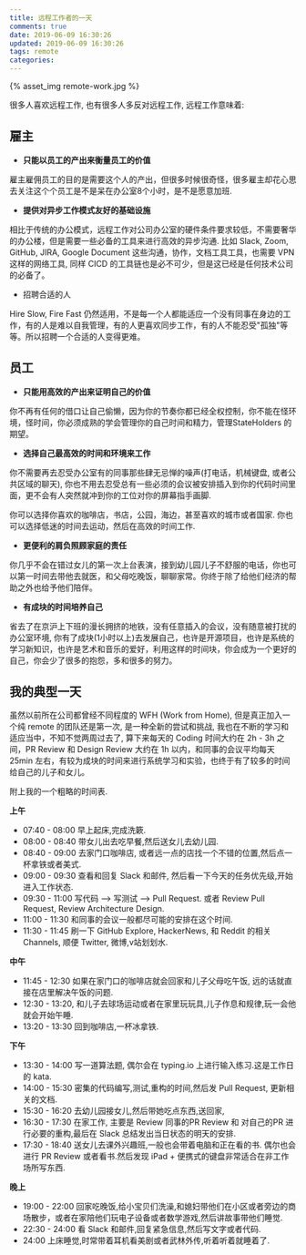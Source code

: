 ```yaml
---
title: 远程工作者的一天
comments: true
date: 2019-06-09 16:30:26
updated: 2019-06-09 16:30:26
tags: remote
categories:
---
```


{% asset_img remote-work.jpg %}

很多人喜欢远程工作, 也有很多人多反对远程工作, 远程工作意味着:

## 雇主

* **只能以员工的产出来衡量员工的价值**

雇主雇佣员工的目的是需要这个人的产出，但很多时候很奇怪，很多雇主却花心思去关注这个个员工是不是呆在办公室8个小时，是不是愿意加班.

* **提供对异步工作模式友好的基础设施**

相比于传统的办公模式，远程工作对公司办公室的硬件条件要求较低，不需要奢华的办公楼，但是需要一些必备的工具来进行高效的异步沟通. 比如 Slack, Zoom, GitHub, JIRA, Google Document 这些沟通，协作，文档工具工具，也需要 VPN 这样的网络工具, 同样 CICD 的工具链也是必不可少，但是这已经是任何技术公司的必备了。

* 招聘合适的人

Hire Slow, Fire Fast 仍然适用，不是每一个人都能适应一个没有同事在身边的工作，有的人是难以自我管理，有的人更喜欢同步工作，有的人不能忍受"孤独"等等。所以招聘一个合适的人变得更难。

## 员工

* **只能用高效的产出来证明自己的价值**

你不再有任何的借口让自己偷懒，因为你的节奏你都已经全权控制，你不能在怪环境，怪时间，你必须成熟的学会管理你的自己时间和精力，管理StateHolders 的期望。

* **选择自己最高效的时间和环境来工作**

你不需要再去忍受办公室有的同事那些肆无忌惮的噪声(打电话，机械键盘, 或者公共区域的聊天), 你也不用去忍受总有一些必须的会议被安排插入到你的代码时间里面，更不会有人突然就冲到你的工位对你的屏幕指手画脚.

你可以选择你喜欢的咖啡店，书店，公园，海边，甚至喜欢的城市或者国家. 你也可以选择低迷的时间去运动，然后在高效的时间工作.

* **更便利的肩负照顾家庭的责任**

你几乎不会在错过女儿的第一次上台表演，接到幼儿园儿子不舒服的电话，你也可以第一时间去带他去就医，和父母吃晚饭，聊聊家常。你终于除了给他们经济的帮助之外也给予他们陪伴。

* **有成块的时间培养自己**

省去了在京沪上下班的漫长拥挤的地铁，没有任意插入的会议，没有随意被打扰的办公室环境, 你有了成块(1小时以上)去发展自己，也许是开源项目，也许是系统的学习新知识，也许是艺术和音乐的爱好，利用这样的时间块，你会成为一个更好的自己，你会少了很多的抱怨，多和很多的努力。

## 我的典型一天

虽然以前所在公司都曾经不同程度的 WFH (Work from Home),  但是真正加入一个纯 remote 的团队还是第一次, 是一种全新的尝试和挑战, 我也在不断的学习和适应当中，不知不觉两周过去了, 算下来每天的 Coding 时间大约在 2h - 3h 之间，PR Review 和 Design Review 大约在 1h 以内，和同事的会议平均每天 25min 左右，有较为成块的时间来进行系统学习和实验，也终于有了较多的时间给自己的儿子和女儿。

附上我的一个粗略的时间表.

**上午**

* 07:40 - 08:00 早上起床,完成洗簌.
* 08:00 - 08:40 带女儿出去吃早餐,然后送女儿去幼儿园.
* 08:40 - 09:00 去家门口咖啡店, 或者远一点的店找一个不错的位置,然后点一杯拿铁或者美式.
* 09:00 - 09:30 查看和回复 Slack 和邮件, 然后看一下今天的任务优先级,开始进入工作状态.
* 09:30 - 11:00 写代码 --> 写测试 --> Pull Request. 或者 Review Pull Request, Review Architecture Design.
* 11:00 - 11:30 和同事的会议一般都尽可能的安排在这个时间.
* 11:30 - 11:45 刷一下 GitHub Explore, HackerNews, 和 Reddit 的相关 Channels,  顺便 Twitter,  微博,v站划划水.

**中午**

* 11:45 - 12:30 如果在家门口的咖啡店就会回家和儿子父母吃午饭, 远的话就直接在店里解决午饭的问题.
* 12:30 - 13:20, 和儿子去球场运动或者在家里玩玩具,儿子作息和规律,玩一会他就会开始午睡.
* 13:20 - 13:30 回到咖啡店,一杯冰拿铁.

**下午**

* 13:30 - 14:00 写一道算法题, 偶尔会在 typing.io 上进行输入练习.这是工作日的 kata.
* 14:00 - 15:30 密集的代码编写,测试,重构的时间,然后发 Pull Request, 更新相关的文档.
* 15:30 - 16:20 去幼儿园接女儿,然后带她吃点东西,送回家,
* 16:30 - 17:30 在家工作, 主要是 Review 同事的PR Review 和 对自己的PR 进行必要的重构,最后在 Slack 总结发出当日状态的明天的安排.
* 17:30 - 18:40 送女儿去课外兴趣班,一般也会带着电脑和正在看的书. 偶尔也会进行 PR Review 或者看书.然后发现 iPad + 便携式的键盘非常适合在非工作场所写东西.

**晚上**

* 19:00 - 22:00 回家吃晚饭,给小宝贝们洗澡,和媳妇带他们在小区或者旁边的商场散步，或者在家陪他们玩电子设备或者数学游戏,然后讲故事带他们睡觉.
* 22:30 - 24:00 看 Slack 和邮件,回复紧急信息,然后写文字或者代码.
* 24:00 上床睡觉,时常带着耳机看美剧或者武林外传,听着听着就睡着了.

